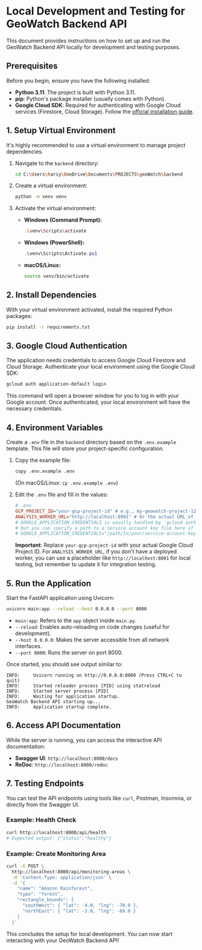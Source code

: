 # Local Development and Testing for GeoWatch Backend API

This document provides instructions on how to set up and run the GeoWatch Backend API locally for development and testing purposes.

## Prerequisites

Before you begin, ensure you have the following installed:

-   **Python 3.11**: The project is built with Python 3.11.
-   **pip**: Python's package installer (usually comes with Python).
-   **Google Cloud SDK**: Required for authenticating with Google Cloud services (Firestore, Cloud Storage). Follow the [official installation guide](https://cloud.google.com/sdk/docs/install).

## 1. Setup Virtual Environment

It's highly recommended to use a virtual environment to manage project dependencies.

1.  Navigate to the `backend` directory:
    ```bash
    cd C:\Users\hariy\OneDrive\Documents\PROJECTS\geoWatch\backend
    ```

2.  Create a virtual environment:
    ```bash
    python -m venv venv
    ```

3.  Activate the virtual environment:
    -   **Windows (Command Prompt):**
        ```bash
        .\venv\Scripts\activate
        ```
    -   **Windows (PowerShell):**
        ```powershell
        .\venv\Scripts\Activate.ps1
        ```
    -   **macOS/Linux:**
        ```bash
        source venv/bin/activate
        ```

## 2. Install Dependencies

With your virtual environment activated, install the required Python packages:

```bash
pip install -r requirements.txt
```

## 3. Google Cloud Authentication

The application needs credentials to access Google Cloud Firestore and Cloud Storage. Authenticate your local environment using the Google Cloud SDK:

```bash
gcloud auth application-default login
```

This command will open a browser window for you to log in with your Google account. Once authenticated, your local environment will have the necessary credentials.

## 4. Environment Variables

Create a `.env` file in the `backend` directory based on the `.env.example` template. This file will store your project-specific configuration.

1.  Copy the example file:
    ```bash
    copy .env.example .env
    ```
    (On macOS/Linux: `cp .env.example .env`)

2.  Edit the `.env` file and fill in the values:
    ```ini
    # .env
    GCP_PROJECT_ID="your-gcp-project-id" # e.g., my-geowatch-project-12345
    ANALYSIS_WORKER_URL="http://localhost:8001" # Or the actual URL of your deployed Analysis Worker
    # GOOGLE_APPLICATION_CREDENTIALS is usually handled by `gcloud auth application-default login`
    # but you can specify a path to a service account key file here if needed.
    # GOOGLE_APPLICATION_CREDENTIALS="/path/to/your/service-account-key.json"
    ```
    **Important**: Replace `your-gcp-project-id` with your actual Google Cloud Project ID. For `ANALYSIS_WORKER_URL`, if you don't have a deployed worker, you can use a placeholder like `http://localhost:8001` for local testing, but remember to update it for integration testing.

## 5. Run the Application

Start the FastAPI application using Uvicorn:

```bash
uvicorn main:app --reload --host 0.0.0.0 --port 8000
```

-   `main:app`: Refers to the `app` object inside `main.py`.
-   `--reload`: Enables auto-reloading on code changes (useful for development).
-   `--host 0.0.0.0`: Makes the server accessible from all network interfaces.
-   `--port 8000`: Runs the server on port 8000.

Once started, you should see output similar to:

```
INFO:     Uvicorn running on http://0.0.0.0:8000 (Press CTRL+C to quit)
INFO:     Started reloader process [PID] using statreload
INFO:     Started server process [PID]
INFO:     Waiting for application startup.
GeoWatch Backend API starting up...
INFO:     Application startup complete.
```

## 6. Access API Documentation

While the server is running, you can access the interactive API documentation:

-   **Swagger UI**: `http://localhost:8000/docs`
-   **ReDoc**: `http://localhost:8000/redoc`

## 7. Testing Endpoints

You can test the API endpoints using tools like `curl`, Postman, Insomnia, or directly from the Swagger UI.

### Example: Health Check

```bash
curl http://localhost:8000/api/health
# Expected output: {"status":"healthy"}
```

### Example: Create Monitoring Area

```bash
curl -X POST \
  http://localhost:8000/api/monitoring-areas \
  -H 'Content-Type: application/json' \
  -d '{
    "name": "Amazon Rainforest",
    "type": "forest",
    "rectangle_bounds": {
      "southWest": { "lat": -4.0, "lng": -70.0 },
      "northEast": { "lat": -3.0, "lng": -69.0 }
    }
  }'
```

This concludes the setup for local development. You can now start interacting with your GeoWatch Backend API!
